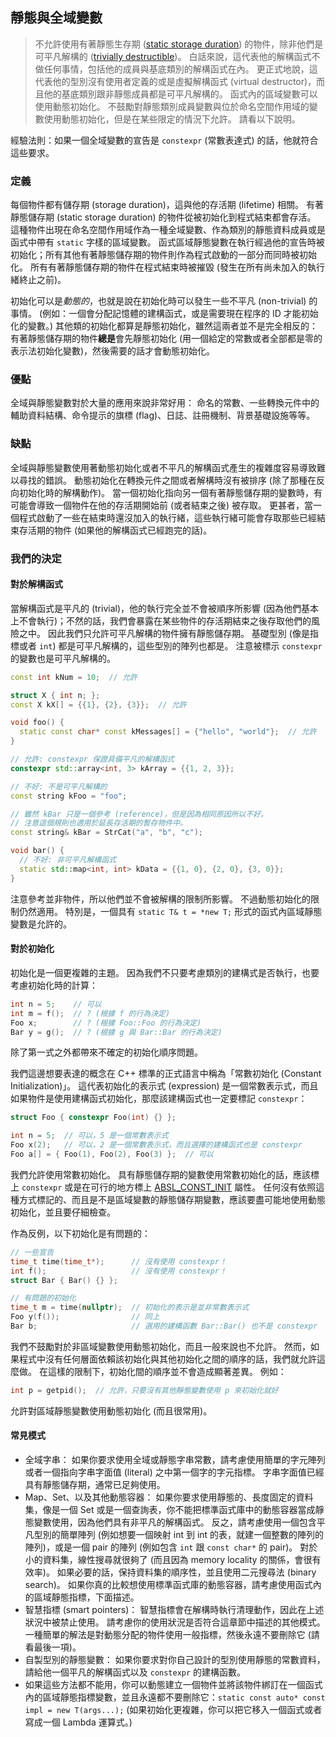 ## 靜態與全域變數

> 不允許使用有著靜態生存期 ([static storage duration](http://en.cppreference.com/w/cpp/language/storage_duration#Storage_duration)) 的物件，除非他們是可平凡解構的 ([trivially destructible](http://en.cppreference.com/w/cpp/types/is_destructible))。 白話來說，這代表他的解構函式不做任何事情，包括他的成員與基底類別的解構函式在內。 更正式地說，這代表他的型別沒有使用者定義的或是虛擬解構函式 (virtual destructor)，而且他的基底類別跟非靜態成員都是可平凡解構的。 函式內的區域變數可以使用動態初始化。 不鼓勵對靜態類別成員變數與位於命名空間作用域的變數使用動態初始化，但是在某些限定的情況下允許。 請看以下說明。

經驗法則：如果一個全域變數的宣告是 `constexpr` (常數表達式) 的話，他就符合這些要求。

### 定義

每個物件都有儲存期 (storage duration)，這與他的存活期 (lifetime) 相關。 有著靜態儲存期 (static storage duration) 的物件從被初始化到程式結束都會存活。 這種物件出現在命名空間作用域作為一種全域變數、作為類別的靜態資料成員或是函式中帶有 `static` 字樣的區域變數。 函式區域靜態變數在執行經過他的宣告時被初始化；所有其他有著靜態儲存期的物件則作為程式啟動的一部分而同時被初始化。 所有有著靜態儲存期的物件在程式結束時被摧毀 (發生在所有尚未加入的執行緒終止之前)。

初始化可以是*動態的*，也就是說在初始化時可以發生一些不平凡 (non-trivial) 的事情。 (例如：一個會分配記憶體的建構函式，或是需要現在程序的 ID 才能初始化的變數。) 其他類的初始化都算是靜態初始化，雖然這兩者並不是完全相反的： 有著靜態儲存期的物件**總是**會先靜態初始化 (用一個給定的常數或者全部都是零的表示法初始化變數)，然後需要的話才會動態初始化。

### 優點

全域與靜態變數對於大量的應用來說非常好用： 命名的常數、一些轉換元件中的輔助資料結構、命令提示的旗標 (flag)、日誌、註冊機制、背景基礎設施等等。

### 缺點

全域與靜態變數使用著動態初始化或者不平凡的解構函式產生的複雜度容易導致難以尋找的錯誤。 動態初始化在轉換元件之間或者解構時沒有被排序 (除了那種在反向初始化時的解構動作)。 當一個初始化指向另一個有著靜態儲存期的變數時，有可能會導致一個物件在他的存活期開始前 (或者結束之後) 被存取。 更甚者，當一個程式啟動了一些在結束時還沒加入的執行緒，這些執行緒可能會存取那些已經結束存活期的物件 (如果他的解構函式已經跑完的話)。

### 我們的決定

#### 對於解構函式

當解構函式是平凡的 (trivial)，他的執行完全並不會被順序所影響 (因為他們基本上不會執行)；不然的話，我們會暴露在某些物件的存活期結束之後存取他們的風險之中。 因此我們只允許可平凡解構的物件擁有靜態儲存期。 基礎型別 (像是指標或者 `int`) 都是可平凡解構的，這些型別的陣列也都是。 注意被標示 `constexpr` 的變數也是可平凡解構的。

```c++
const int kNum = 10;  // 允許

struct X { int n; };
const X kX[] = {{1}, {2}, {3}};  // 允許

void foo() {
  static const char* const kMessages[] = {"hello", "world"};  // 允許
}

// 允許: constexpr 保證具備平凡的解構函式
constexpr std::array<int, 3> kArray = {{1, 2, 3}};
```

```c++
// 不好: 不是可平凡解構的
const string kFoo = "foo";

// 雖然 kBar 只是一個參考 (reference)，但是因為相同原因所以不好。
// 注意這個規則也適用於延長存活期的暫存物件中。
const string& kBar = StrCat("a", "b", "c");

void bar() {
  // 不好: 非可平凡解構函式
  static std::map<int, int> kData = {{1, 0}, {2, 0}, {3, 0}};
}
```

注意參考並非物件，所以他們並不會被解構的限制所影響。 不過動態初始化的限制仍然適用。 特別是，一個具有 `static T& t = *new T;` 形式的函式內區域靜態變數是允許的。

#### 對於初始化

初始化是一個更複雜的主題。 因為我們不只要考慮類別的建構式是否執行，也要考慮初始化時的計算：

```c++
int n = 5;    // 可以
int m = f();  // ? (根據 f 的行為決定)
Foo x;        // ? (根據 Foo::Foo 的行為決定)
Bar y = g();  // ? (根據 g 與 Bar::Bar 的行為決定)
```

除了第一式之外都帶來不確定的初始化順序問題。

我們這邊想要表達的概念在 C++ 標準的正式語言中稱為「常數初始化 (Constant Initialization)」。 這代表初始化的表示式 (expression) 是一個常數表示式，而且如果物件是使用建構函式初始化，那麼該建構函式也一定要標記 `constexpr`：

```c++
struct Foo { constexpr Foo(int) {} };

int n = 5;  // 可以，5 是一個常數表示式
Foo x(2);   // 可以，2 是一個常數表示式，而且選擇的建構函式也是 constexpr
Foo a[] = { Foo(1), Foo(2), Foo(3) };  // 可以
```

我們允許使用常數初始化。 具有靜態儲存期的變數使用常數初始化的話，應該標上 `constexpr` 或是在可行的地方標上 [ABSL_CONST_INIT](https://github.com/abseil/abseil-cpp/blob/03c1513538584f4a04d666be5eb469e3979febba/absl/base/attributes.h#L540) 屬性。 任何沒有依照這種方式標記的、而且是不是區域變數的靜態儲存期變數，應該要盡可能地使用動態初始化，並且要仔細檢查。

作為反例，以下初始化是有問題的：

```c++
// 一些宣告
time_t time(time_t*);      // 沒有使用 constexpr！
int f();                   // 沒有使用 constexpr！
struct Bar { Bar() {} };

// 有問題的初始化
time_t m = time(nullptr);  // 初始化的表示是並非常數表示式
Foo y(f());                // 同上
Bar b;                     // 選用的建構函數 Bar::Bar() 也不是 constexpr
```

我們不鼓勵對於非區域變數使用動態初始化，而且一般來說也不允許。 然而，如果程式中沒有任何層面依賴該初始化與其他初始化之間的順序的話，我們就允許這麼做。 在這樣的限制下，初始化間的順序並不會造成顯著差異。 例如：

```c++
int p = getpid();  // 允許，只要沒有其他靜態變數使用 p 來初始化就好
```

允許對區域靜態變數使用動態初始化 (而且很常用)。

#### 常見模式

- 全域字串： 如果你要求使用全域或靜態字串常數，請考慮使用簡單的字元陣列或者一個指向字串字面值 (literal) 之中第一個字的字元指標。 字串字面值已經具有靜態儲存期，通常已足夠使用。
- Map、Set、以及其他動態容器： 如果你要求使用靜態的、長度固定的資料集，像是一個 Set 或是一個查詢表，你不能把標準函式庫中的動態容器當成靜態變數使用，因為他們具有非平凡的解構函式。 反之，請考慮使用一個包含平凡型別的簡單陣列 (例如想要一個映射 int 到 int 的表，就建一個整數的陣列的陣列)，或是一個 pair 的陣列 (例如包含 `int` 跟 `const char*` 的 pair)。 對於小的資料集，線性搜尋就很夠了 (而且因為 memory locality 的關係，會很有效率)。 如果必要的話，保持資料集的順序性，並且使用二元搜尋法 (binary search)。 如果你真的比較想使用標準函式庫的動態容器，請考慮使用函式內的區域靜態指標，下面描述。
- 智慧指標 (smart pointers)： 智慧指標會在解構時執行清理動作，因此在上述狀況中被禁止使用。 請考慮你的使用狀況是否符合這章節中描述的其他模式。 一種簡單的解法是對動態分配的物件使用一般指標，然後永遠不要刪除它 (請看最後一項)。
- 自製型別的靜態變數： 如果你要求對你自己設計的型別使用靜態的常數資料，請給他一個平凡的解構函式以及 `constexpr` 的建構函數。
- 如果這些方法都不能用，你可以動態建立一個物件並將該物件綁訂在一個函式內的區域靜態指標變數，並且永遠都不要刪除它：`static const auto* const impl = new T(args...);` (如果初始化更複雜，你可以把它移入一個函式或者寫成一個 Lambda 運算式。)
